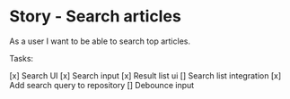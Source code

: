 # Story - Search articles

As a user I want to be able to search
top articles.

Tasks:

[x] Search UI
    [x] Search input
    [x] Result list ui
[] Search list integration
    [x] Add search query to repository
    [] Debounce input
